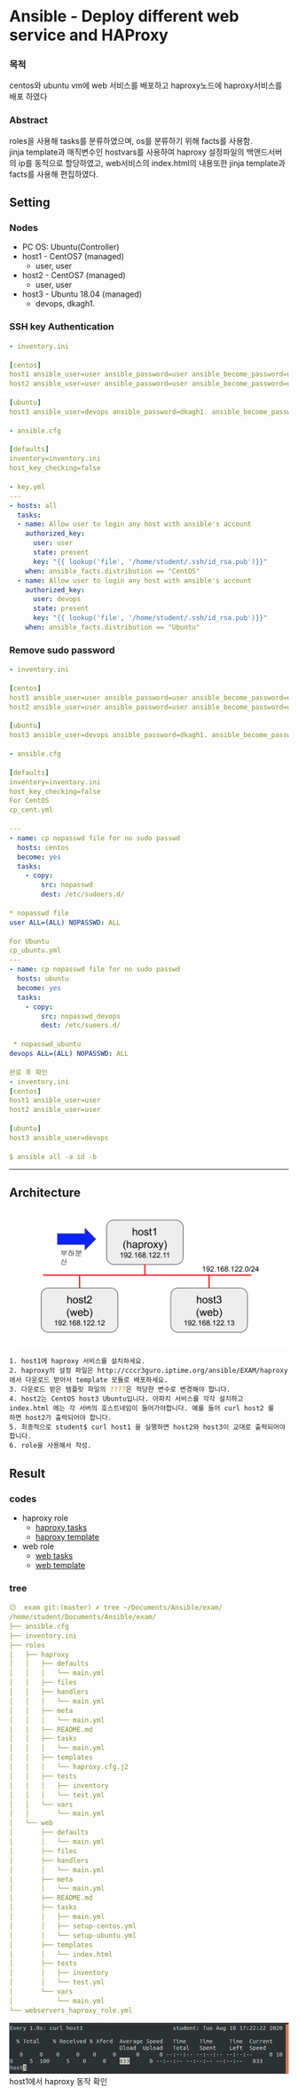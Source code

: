 # Ansible - Deploy different web service and HAProxy
### 목적
centos와 ubuntu vm에 web 서비스를 배포하고 haproxy노드에 haproxy서비스를 배포 하였다
### Abstract 
roles을 사용해 tasks를 분류하였으며, os를 분류하기 위해 facts를 사용함.<br>
jinja template과 매직변수인 hostvars를 사용하여 haproxy 설정파일의 백앤드서버의 ip를 동적으로 할당하였고, web서비스의 index.html의 내용또한 jinja template과 facts를 사용해 편집하였다.

## Setting

### Nodes
- PC OS: Ubuntu(Controller)
- host1 - CentOS7 (managed)
    - user, user
- host2 - CentOS7 (managed)
    - user, user
- host3 - Ubuntu 18.04 (managed)
    - devops, dkagh1.

### SSH key Authentication
```yaml
- inventory.ini

[centos]
host1 ansible_user=user ansible_password=user ansible_become_password=user
host2 ansible_user=user ansible_password=user ansible_become_password=user

[ubuntu]
host3 ansible_user=devops ansible_password=dkagh1. ansible_become_password=dkagh1.

- ansible.cfg

[defaults]
inventory=inventory.ini
host_key_checking=false

- key.yml
---
- hosts: all
  tasks:
  - name: Allow user to login any host with ansible's account
    authorized_key:
      user: user
      state: present
      key: "{{ lookup('file', '/home/student/.ssh/id_rsa.pub')}}"
    when: ansible_facts.distribution == "CentOS"
  - name: Allow user to login any host with ansible's account
    authorized_key:
      user: devops
      state: present
      key: "{{ lookup('file', '/home/student/.ssh/id_rsa.pub')}}"
    when: ansible_facts.distribution == "Ubuntu"
```

### Remove sudo password

```yaml
- inventory.ini

[centos]
host1 ansible_user=user ansible_password=user ansible_become_password=user
host2 ansible_user=user ansible_password=user ansible_become_password=user

[ubuntu]
host3 ansible_user=devops ansible_password=dkagh1. ansible_become_password=dkagh1.

- ansible.cfg

[defaults]
inventory=inventory.ini
host_key_checking=false
For CentOS
cp_cent.yml

---
- name: cp nopasswd file for no sudo passwd
  hosts: centos
  become: yes
  tasks:
    - copy:
        src: nopasswd
        dest: /etc/sudoers.d/

* nopasswd file
user ALL=(ALL) NOPASSWD: ALL

For Ubuntu
cp_ubuntu.yml
---
- name: cp nopasswd file for no sudo passwd
  hosts: ubuntu
  become: yes
  tasks:
    - copy:
        src: nopasswd_devops
        dest: /etc/suoers.d/

 * nopasswd_ubuntu
devops ALL=(ALL) NOPASSWD: ALL

완료 후 확인
- inventory.ini
[centos]
host1 ansible_user=user
host2 ansible_user=user

[ubuntu]
host3 ansible_user=devops

$ ansible all -a id -b
```
---

## Architecture
![images/example.png](images/example.png)

```bash
1. host1에 haproxy 서비스를 설치하세요.
2. haproxy의 설정 파일은 http://cccr3guro.iptime.org/ansible/EXAM/haproxy.cfg.j2
에서 다운로드 받아서 template 모듈로 배포하세요.
3. 다운로드 받은 템플릿 파일의 ????은 적당한 변수로 변경해야 합니다.
4. host2는 CentOS host3 Ubuntu입니다. 아파치 서비스를 각각 설치하고
index.html 에는 각 서버의 호스트네임이 들어가야합니다. 예를 들어 curl host2 를
하면 host2가 출력되어야 합니다.
5. 최종적으로 student$ curl host1 을 실행하면 host2와 host3이 교대로 출력되어야
합니다.
6. role을 사용해서 작성.
```
## Result
### codes
- haproxy role
  - [haproxy tasks](./roles/haproxy/tasks/main.yml)
  - [haproxy template](./roles/haproxy/templates/haproxy.cfg.j2)
- web role
  - [web tasks](./roles/web/tasks/)
  - [web template](./roles/web/templates/index.html)

### tree
```yaml
😕  exam git:(master) ✗ tree ~/Documents/Ansible/exam/
/home/student/Documents/Ansible/exam/
├── ansible.cfg
├── inventory.ini
├── roles
│   ├── haproxy
│   │   ├── defaults
│   │   │   └── main.yml
│   │   ├── files
│   │   ├── handlers
│   │   │   └── main.yml
│   │   ├── meta
│   │   │   └── main.yml
│   │   ├── README.md
│   │   ├── tasks
│   │   │   └── main.yml
│   │   ├── templates
│   │   │   └── haproxy.cfg.j2
│   │   ├── tests
│   │   │   ├── inventory
│   │   │   └── test.yml
│   │   └── vars
│   │       └── main.yml
│   └── web
│       ├── defaults
│       │   └── main.yml
│       ├── files
│       ├── handlers
│       │   └── main.yml
│       ├── meta
│       │   └── main.yml
│       ├── README.md
│       ├── tasks
│       │   ├── main.yml
│       │   ├── setup-centos.yml
│       │   └── setup-ubuntu.yml
│       ├── templates
│       │   └── index.html
│       ├── tests
│       │   ├── inventory
│       │   └── test.yml
│       └── vars
│           └── main.yml
└── webservers_haproxy_role.yml
```
![images/result.png](images/result.png)
host1에서 haproxy 동작 확인
